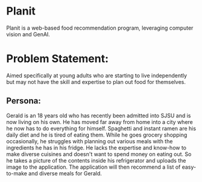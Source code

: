 # Planit

Planit is a web-based food recommendation program, leveraging computer vision and GenAI.

# Problem Statement:
Aimed specifically at young adults who are starting to live independently but may not have the skill and expertise to plan out food for themselves.

## Persona:
Gerald is an 18 years old who has recently been admitted into SJSU and is now living on his own. He has moved far away from home into a city where he now has to do everything for himself. Spaghetti and instant ramen are his daily diet and he is tired of eating them. While he goes grocery shopping occasionally, he struggles with planning out various meals with the ingredients he has in his fridge. He lacks the expertise and know-how to make diverse cuisines and doesn't want to spend money on eating out. So he takes a picture of the contents inside his refrigerator and uploads the image to the application. The application will then recommend a list of easy-to-make and diverse meals for Gerald.
